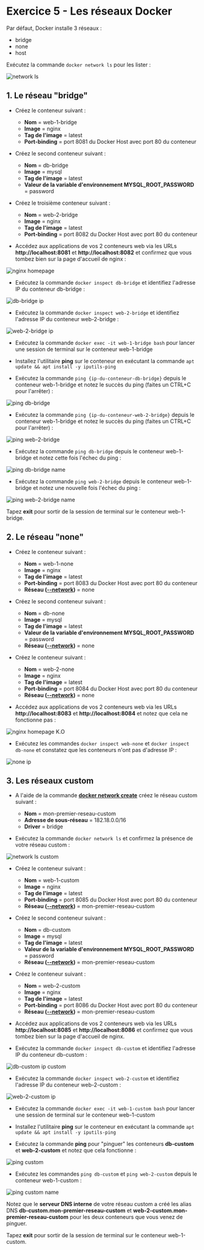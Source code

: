 # Exercice 5 - Les réseaux Docker

Par défaut, Docker installe 3 réseaux :

- bridge
- none
- host

Exécutez la commande `docker network ls` pour les lister :

![network ls](./img/network-ls.png)

## 1. Le réseau "bridge"

- Créez le conteneur suivant :
    - **Nom** = web-1-bridge
    - **Image** = nginx
    - **Tag de l'image** = latest
    - **Port-binding** = port 8081 du Docker Host avec port 80 du conteneur

- Créez le second conteneur suivant :
    - **Nom** = db-bridge
    - **Image** = mysql
    - **Tag de l'image** = latest
    - **Valeur de la variable d'environnement MYSQL_ROOT_PASSWORD** = password

- Créez le troisième conteneur suivant :
    - **Nom** = web-2-bridge
    - **Image** = nginx
    - **Tag de l'image** = latest
    - **Port-binding** = port 8082 du Docker Host avec port 80 du conteneur

- Accédez aux applications de vos 2 conteneurs web via les URLs **http://localhost:8081** et **http://localhost:8082** et confirmez que vous tombez bien sur la page d'accueil de nginx :

![nginx homepage](./img/nginx-hp.png)

- Exécutez la commande `docker inspect db-bridge` et identifiez l'adresse IP du conteneur db-bridge :

![db-bridge ip](./img/db-bridge-ip.png)

- Exécutez la commande `docker inspect web-2-bridge` et identifiez l'adresse IP du conteneur web-2-bridge :

![web-2-bridge ip](./img/web-2-bridge-ip.png)

- Exécutez la commande `docker exec -it web-1-bridge bash` pour lancer une session de terminal sur le conteneur web-1-bridge

- Installez l'utilitaire **ping** sur le conteneur en exécutant la commande `apt update && apt install -y iputils-ping`

- Exécutez la commande `ping {ip-du-conteneur-db-bridge}` depuis le conteneur web-1-bridge et notez le succès du ping (faites un CTRL+C pour l'arrêter) :

![ping db-bridge](./img/ping-db-bridge.png)

- Exécutez la commande `ping {ip-du-conteneur-web-2-bridge}` depuis le conteneur web-1-bridge et notez le succès du ping (faites un CTRL+C pour l'arrêter) :

![ping web-2-bridge](./img/ping-web-2-bridge.png)

- Exécutez la commande `ping db-bridge` depuis le conteneur web-1-bridge et notez cette fois l'échec du ping :

![ping db-bridge name](./img/ping-db-bridge-name.png)

- Exécutez la commande `ping web-2-bridge` depuis le conteneur web-1-bridge et notez une nouvelle fois l'échec du ping :

![ping web-2-bridge name](./img/ping-web-2-bridge-name.png)

Tapez **exit** pour sortir de la session de terminal sur le conteneur web-1-bridge.

## 2. Le réseau "none"

- Créez le conteneur suivant :
    - **Nom** = web-1-none
    - **Image** = nginx
    - **Tag de l'image** = latest
    - **Port-binding** = port 8083 du Docker Host avec port 80 du conteneur
    - **Réseau ([--network](https://docs.docker.com/reference/cli/docker/container/run/#network))** = none

- Créez le second conteneur suivant :
    - **Nom** = db-none
    - **Image** = mysql
    - **Tag de l'image** = latest
    - **Valeur de la variable d'environnement MYSQL_ROOT_PASSWORD** = password
    - **Réseau ([--network](https://docs.docker.com/reference/cli/docker/container/run/#network))** = none

- Créez le conteneur suivant :
    - **Nom** = web-2-none
    - **Image** = nginx
    - **Tag de l'image** = latest
    - **Port-binding** = port 8084 du Docker Host avec port 80 du conteneur
    - **Réseau ([--network](https://docs.docker.com/reference/cli/docker/container/run/#network))** = none

- Accédez aux applications de vos 2 conteneurs web via les URLs **http://localhost:8083** et **http://localhost:8084** et notez que cela ne fonctionne pas :

![nginx homepage K.O](./img/nginx-hp-ko.png)

- Exécutez les commandes `docker inspect web-none` et `docker inspect db-none` et constatez que les conteneurs n'ont pas d'adresse IP :

![none ip](./img/none-ip.png)

## 3. Les réseaux custom

- A l'aide de la commande [**docker network create**](https://docs.docker.com/reference/cli/docker/network/create/) créez le réseau custom suivant :
    - **Nom** = mon-premier-reseau-custom
    - **Adresse de sous-réseau** = 182.18.0.0/16
    - **Driver** = bridge

- Exécutez la commande `docker network ls` et confirmez la présence de votre réseau custom :

![network ls custom](./img/network-ls-custom.png)

- Créez le conteneur suivant :
    - **Nom** = web-1-custom
    - **Image** = nginx
    - **Tag de l'image** = latest
    - **Port-binding** = port 8085 du Docker Host avec port 80 du conteneur
    - **Réseau ([--network](https://docs.docker.com/reference/cli/docker/container/run/#network))** = mon-premier-reseau-custom

- Créez le second conteneur suivant :
    - **Nom** = db-custom
    - **Image** = mysql
    - **Tag de l'image** = latest
    - **Valeur de la variable d'environnement MYSQL_ROOT_PASSWORD** = password
    - **Réseau ([--network](https://docs.docker.com/reference/cli/docker/container/run/#network))** = mon-premier-reseau-custom

- Créez le conteneur suivant :
    - **Nom** = web-2-custom
    - **Image** = nginx
    - **Tag de l'image** = latest
    - **Port-binding** = port 8086 du Docker Host avec port 80 du conteneur
    - **Réseau ([--network](https://docs.docker.com/reference/cli/docker/container/run/#network))** = mon-premier-reseau-custom

- Accédez aux applications de vos 2 conteneurs web via les URLs **http://localhost:8085** et **http://localhost:8086** et confirmez que vous tombez bien sur la page d'accueil de nginx.

- Exécutez la commande `docker inspect db-custom` et identifiez l'adresse IP du conteneur db-custom :

![db-custom ip custom](./img/db-custom-ip.png)

- Exécutez la commande `docker inspect web-2-custom` et identifiez l'adresse IP du conteneur web-2-custom :

![web-2-custom ip](./img/web-2-ip-custom.png)

- Exécutez la commande `docker exec -it web-1-custom bash` pour lancer une session de terminal sur le conteneur web-1-custom

- Installez l'utilitaire **ping** sur le conteneur en exécutant la commande `apt update && apt install -y iputils-ping`

- Exécutez la commande **ping** pour "pinguer" les conteneurs **db-custom** et **web-2-custom** et notez que cela fonctionne :

![ping custom](./img/ping-custom.png)

- Exécutez les commandes `ping db-custom` et `ping web-2-custom` depuis le conteneur web-1-custom :

![ping custom name](./img/ping-custom-name.png)

Notez que le **serveur DNS interne** de votre réseau custom a créé les alias DNS **db-custom.mon-premier-reseau-custom** et **web-2-custom.mon-premier-reseau-custom** pour les deux conteneurs que vous venez de pinguer.

Tapez **exit** pour sortir de la session de terminal sur le conteneur web-1-custom.